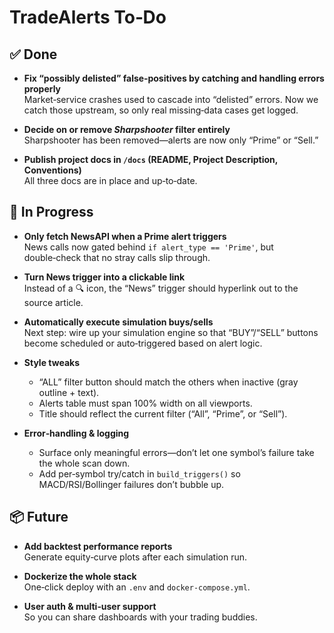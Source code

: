# TradeAlerts To‑Do

## ✅ Done

- **Fix “possibly delisted” false‑positives by catching and handling errors properly**  
  Market‑service crashes used to cascade into “delisted” errors. Now we catch those upstream, so only real missing‑data cases get logged.

- **Decide on or remove _Sharpshooter_ filter entirely**  
  Sharpshooter has been removed—alerts are now only “Prime” or “Sell.”

- **Publish project docs in `/docs` (README, Project Description, Conventions)**  
  All three docs are in place and up‑to‑date.

## 🚧 In Progress

- **Only fetch NewsAPI when a Prime alert triggers**  
  News calls now gated behind `if alert_type == 'Prime'`, but double‑check that no stray calls slip through.

- **Turn News trigger into a clickable link**  
  Instead of a 🔍 icon, the “News” trigger should hyperlink out to the source article.

- **Automatically execute simulation buys/sells**  
  Next step: wire up your simulation engine so that “BUY”/“SELL” buttons become scheduled or auto‑triggered based on alert logic.

- **Style tweaks**  
  - “ALL” filter button should match the others when inactive (gray outline + text).  
  - Alerts table must span 100% width on all viewports.  
  - Title should reflect the current filter (“All”, “Prime”, or “Sell”).

- **Error‐handling & logging**  
  - Surface only meaningful errors—don’t let one symbol’s failure take the whole scan down.  
  - Add per‑symbol try/catch in `build_triggers()` so MACD/RSI/Bollinger failures don’t bubble up.

## 📦 Future

- **Add backtest performance reports**  
  Generate equity‐curve plots after each simulation run.

- **Dockerize the whole stack**  
  One‑click deploy with an `.env` and `docker-compose.yml`.

- **User auth & multi‑user support**  
  So you can share dashboards with your trading buddies.

